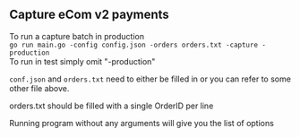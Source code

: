 ## Capture eCom v2 payments
 
To run a capture batch in production<br/>
`go run main.go -config config.json -orders orders.txt -capture -production`<br/>
To run in test simply omit "-production" 

`conf.json` and `orders.txt` need to either be filled in or you can refer to some other file above.

orders.txt should be filled with a single OrderID per line 


Running program without any arguments will give you the list of options